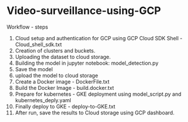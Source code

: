 # Video-surveillance-using-GCP

Workflow - steps

1. Cloud setup and authentication for GCP using GCP Cloud SDK Shell - Cloud_shell_sdk.txt
2. Creation of clusters and buckets.
3. Uploading the dataset to cloud storage.
4. Building the model in jupyter notebook: model_detection.py
5. Save the model
6. upload the model to cloud storage
7. Create a  Docker image - DockerFile.txt
8. Build the Docker Image - build.docker.txt
9. Prepare for kubernetes - GKE deployment using model_script.py and kubernetes_deply.yaml
10. Finally deploy to GKE - deploy-to-GKE.txt
11. After run, save the results to Cloud storage using GCP dashboard.
